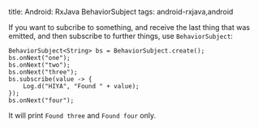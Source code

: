 title: Android: RxJava BehaviorSubject
tags: android-rxjava,android

If you want to subcribe to something, and receive the last thing that was emitted, and then subscribe to further things, use `BehaviorSubject`:

```
BehaviorSubject<String> bs = BehaviorSubject.create();
bs.onNext("one");
bs.onNext("two");
bs.onNext("three");
bs.subscribe(value -> {
    Log.d("HIYA", "Found " + value);
});
bs.onNext("four");
```

It will print `Found three` and `Found four` only.
